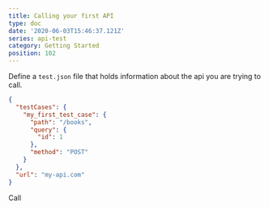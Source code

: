 ```yaml
---
title: Calling your first API
type: doc
date: '2020-06-03T15:46:37.121Z'
series: api-test
category: Getting Started
position: 102
---
```


Define a `test.json` file that holds information about the api you are trying to call.

```json
{
  "testCases": {
    "my_first_test_case": {
      "path": "/books",
      "query": {
        "id": 1
      },
      "method": "POST"
    }
  },
  "url": "my-api.com"
}
```

Call
